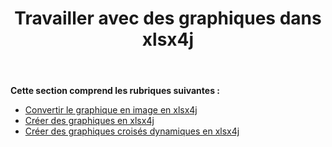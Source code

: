 ﻿---
title: Travailler avec des graphiques dans xlsx4j
type: docs
weight: 30
url: /fr/java/working-with-charts-in-xlsx4j/
---
**Cette section comprend les rubriques suivantes :**
- [Convertir le graphique en image en xlsx4j](/cells/fr/java/convert-chart-to-image-in-xlsx4j/)
- [Créer des graphiques en xlsx4j](/cells/fr/java/create-charts-in-xlsx4j/)
- [Créer des graphiques croisés dynamiques en xlsx4j](/cells/fr/java/create-pivot-charts-in-xlsx4j/)

